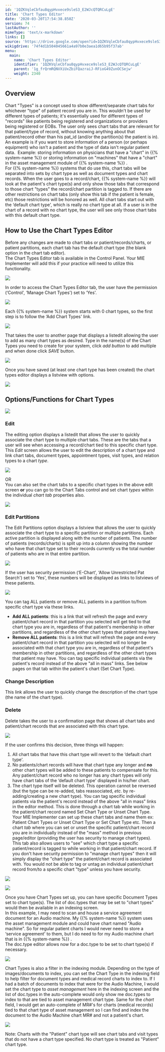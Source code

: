 ```yaml
---
id: '1QZKVqleCbfau8qypHvxece9sleS3_E2WJcQTQRCuLgE'
title: 'Chart Types Editor'
date: '2020-03-20T17:54:38.850Z'
version: 74
lastAuthor: ''
mimeType: 'text/x-markdown'
links: []
source: 'https://drive.google.com/open?id=1QZKVqleCbfau8qypHvxece9sleS3_E2WJcQTQRCuLgE'
wikigdrive: '74f4d1b504045661a4a97b0e3aea1d65b95f37ab'
menu:
  main:
    name: 'Chart Types Editor'
    identifier: '1QZKVqleCbfau8qypHvxece9sleS3_E2WJcQTQRCuLgE'
    parent: '1g_frQrmRQNVXiUxZbiFQazraiJ-RFioG49ZunOCSejw'
    weight: 2340
---
```

## Overview  
  
Chart "Types" is a concept used to show different/separate chart tabs for whichever "type" of patient record you are in. This wouldn't be used for different types of patients; it's essentially used for different types of "records" like patients being registered and organizations or providers being registered or EOBs. The user only sees chart tabs that are relevant for that patient/type of record, without knowing anything about that patient/record other than his pat_id (and/or the partition(s) the patient is in).  
An example is if you want to store information of a person (or perhaps equipment) who isn't a patient and the type of data isn't regular patient data.  Example: storing information on physicians that have a "chart" in {{% system-name %}} or storing information on "machines" that have a "chart" in the asset management module of {{% system-name %}} .  
For {{% system-name %}} systems that do use this, chart tabs will be separated into sets by chart type as well as document types and chart records. When the user goes to a record/chart, {{% system-name %}} will look at the patient's chart type(s) and only show those tabs that correspond to those chart "types" the record/chart partition is tagged to. If there are other restrictions on chart tabs (only show this tab if the patient is female, etc) those restrictions will be honored as well. All chart tabs start out with the ‘default chart type', which is really no chart type at all. If a user is in the chart of a record with no chart type, the user will see only those chart tabs with this default chart type.
  
## How to Use the Chart Types Editor  
  
Before any changes are made to chart tabs or patient/records/charts, or patient partitions, each chart tab has the default chart type (the blank option in the chart tab editor).  
The Chart Types Editor tab is available in the Control Panel. Your MIE Implementer will add this if your practice will need to utilize this functionality.
  
![](../chart-types-editor.assets/9ee9940e0598ecf0e8126b8a8297e34e.png)  

In order to access the Chart Types Editor tab, the user have the permission (‘Control', ‘Manage Chart Types') set to ‘Yes'.
  
![](../chart-types-editor.assets/d04701bc8ead6167010a8b8f182f4340.png)  

Each {{% system-name %}} system starts with 0 chart types, so the first step is to follow the ‘Add Chart Types' link.
  
![](../chart-types-editor.assets/ca329bafb307164c17600aee2d5495ca.png)  

That takes the user to another page that displays a listedit allowing the user to add as many chart types as desired. Type in the name(s) of the Chart Types you need to create for your system, click *add button* to add multiple and when done click *SAVE* button.
  
![](../chart-types-editor.assets/8e32e4cb200512635aac79f22e4c2ce0.png)  

Once you have saved (at least one chart type has been created) the chart types editor displays a listview with options.
  
![](../chart-types-editor.assets/bba99931389341143cbe6a6228cf547d.png)  

  
## Options/Functions for Chart Types  

  
![](../chart-types-editor.assets/d1201a369d9772424b0eeeed8767d4a3.png)  

  
### Edit  
  
The editing option displays a listedit that allows the user to quickly associate the chart type to multiple chart tabs. These are the tabs that a user will see when accessing a record/chart tied to this specific chart type. This *Edit* screen allows the user to edit the description of a chart type and link chart tabs, document types, appointment types, visit types, and relation types to a chart *type*.
  
![](../chart-types-editor.assets/eaeab53794c79a2db667983e0784b91c.png)  

OR  
You can also set the chart tabs to a specific chart types in the above edit screen **or** you can go to the Chart Tabs control and set chart *types* within the individual *chart tab* properties also.
  
![](../chart-types-editor.assets/9a4de0dca972808782708cf6b342e65e.png)  

  
### Edit Partitions  
  
The Edit Partitions option displays a listview that allows the user to quickly associate the chart type to a specific partition or multiple partitions. Each active partition is displayed along with the number of patients. The number of patients (records/charts) is split up into a column showing the number who have that chart type set to their records currently vs the total number of patients who are in that entire partition.
  
![](../chart-types-editor.assets/58b1b3ae1200595e51095561a2d2ffec.png)  

If the user has security permission (‘E-Chart', ‘Allow Unrestricted Pat Search') set to ‘Yes', these numbers will be displayed as links to listviews of these patients.
  
![](../chart-types-editor.assets/6a4232fc85e1a2a55f06a88730127faa.png)  

You can tag ALL patients or remove ALL patients in a partition to/from specific chart type via these links.
* <strong>Add ALL patients</strong>: this is a link that will refresh the page and every patient/chart record in that partition you selected will get tied to that chart type you are in, regardless of that patient's membership in other partitions, and regardless of the other chart types that patient may have.
* <strong>Remove ALL patients</strong>: this is a link that will refresh the page and every patient/chart record in that partition you selected will no longer be associated with that chart type you are in, regardless of that patient's membership in other partitions, and regardless of the other chart types that patient may have.
You can tag specific individual patients via the patient's record instead of the above "all in mass" links. See below pages on that tab within the patient's chart (Set Chart Type).
  
### Change Description  
  
This link allows the user to quickly change the description of the chart type (the name of the chart type).
  
### Delete  
  
Delete takes the user to a confirmation page that shows all chart tabs and patient/chart records that are associated with this chart type.
  
![](../chart-types-editor.assets/dc76bb3ce48f0c80f621ee11d322aced.png)  

If the user confirms this decision, three things will happen:
1. All chart tabs that have this chart type will revert to the ‘default chart type'.
2. No patients/chart records will have that chart type any longer and <strong>no</strong> other chart types will be added to these patients to compensate for this. Any patient/chart record who no longer has any chart types will only have chart tabs of the ‘default chart type' displayed in his/her chart.
3. The chart type itself will be deleted. This operation cannot be reversed (but the type can be re-added, tabs reassociated, <em>etc</em>. by re-adding/creating a new chart type).
You can tag specific individual patients via the patient's record instead of the above "all in mass" links in the editor method. This is done through a chart tab while working in the patient/chart record named Set Chart Type or Unset Chart Type.  
Your MIE Implementer can set up these chart tabs and name them ex: Patient Chart Types or Unset Chart Type or Set Chart Type etc. Then a chart *tab* where you can set or unset the specific patient/chart record you are in individually instead of the "mass" method in previous page/editor (providing the user has security to manage chart types).  
This tab also allows users to "see" which chart type a specific patient/record is tagged to while working in that patient/chart record. If you don't have security permission to "manage chart types" then it will simply display the "chart type" the patient/chart record is associated with. You would not be able to tag or untag an individual patient/chart record from/to a specific chart "type" unless you have security.
  
![](../chart-types-editor.assets/7b74d58026541e261d23962968e77875.png)  

  
![](../chart-types-editor.assets/190d0550e47c6634d4b189f078ab7c90.png)  

Once you have Chart Types set up, you can have specific Document Types set to chart type(s). The list of doc.types that may be set to "chart types" would then be available in an indexing screen.  
In this example, I may need to scan and house a service agreement document for an Audio machine. My {{% system-name %}} system uses the asset management module and could have chart named "Audio machine". So for regular patient charts I would never need to store a ‘service agreement' to them, but I do need to for my Audio machine chart that is in {{% system-name %}} .  
The doc.type editor allows now for a doc.type to be set to chart type(s) if necessary.
  
![](../chart-types-editor.assets/6199cf8181719eff704e4be112207e44.png)  

Chart Types is also a filter in the indexing module. Depending on the type of images/documents to index, you can set the Chart Type in the indexing field to help filter for document types and medical record charts to index to. If I had a batch of documents to index that were for the Audio Machine, I would set the chart type to *asset management* here in the indexing screen and the list of doc.types in the auto-complete would only show me doc.types to index to that are tied to asset management chart type. Same for the *chart* field, I would get an auto-complete of MR#'s for charts (medical records) tied to that chart type of asset management so I can find and index the document to the Audio Machine chart MR# and not a patient's chart.
  
![](../chart-types-editor.assets/3651149234cdc25ac22ef78ef03b4b90.png)  

Note: Charts with the "Patient" chart type will see chart tabs and visit types that do not have a chart type specified. No chart type is treated as "Patient" chart type.
